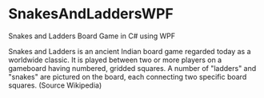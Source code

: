 # SnakesAndLaddersWPF

Snakes and Ladders Board Game in C# using WPF

Snakes and Ladders is an ancient Indian board game regarded today as a worldwide classic. It is played between two or more players on a gameboard having numbered, gridded squares. A number of "ladders" and "snakes" are pictured on the board, each connecting two specific board squares. (Source Wikipedia)
